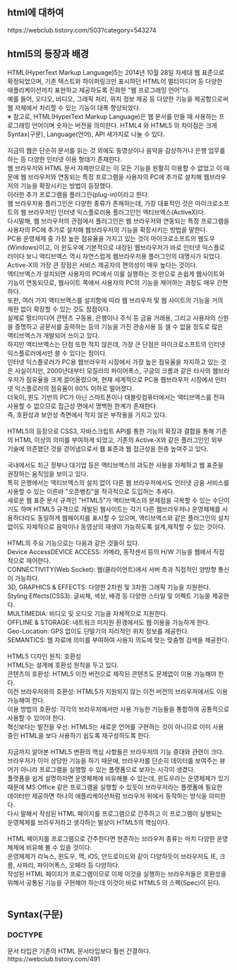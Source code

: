 <h2>html에 대하여</h2>
https://webclub.tistory.com/503?category=543274<br>
<h2>html5의 등장과 배경</h2>
HTML(HyperText Markup Language)5는 2014년 10월 28일 차세대 웹 표준으로 확정되었으며, 기존 텍스트와 하이퍼링크만 표시하던 HTML이 멀티미디어 등 다양한 애플리케이션까지 표현하고 제공하도록 진화한 "웹 프로그래밍 언어"다. <br>
예를 들어, 오디오, 비디오, 그래픽 처리, 위치 정보 제공 등 다양한 기능을 제공함으로써 웹 자체에서 처리할 수 있는 기능이 대폭 향상되었다. <br>
※ 참고로, HTML(HyperText Markup Language)은 웹 문서를 만들 때 사용하는 프로그래밍 언어이며 숫자는 버전을 의미한다. HTML4 와 HTML5 의 차이점은 크게 Syntax(구문), Language(언어), API 세가지로 나눌 수 있다. <br>
<br>
지금의 웹은 단순히 문서를 읽는 것 외에도 동영상이나 음악을 감상하거나 은행 업무를 하는 등 다양한 인터넷 이용 형태가 존재한다. <br>
웹 브라우저와 HTML 문서 자체만으로는 이 모든 기능을 원활히 이용할 수 없었고 이 때문에 웹 브라우저와 연동되는 특정 프로그램을 사용자의 PC에 추가로 설치해 웹브라우저의 기능을 확장시키는 방법이 등장했다. <br>
이러한 추가 프로그램을 플러그인(plug-in)이라고 한다. <br>
웹 브라우저용 플러그인은 다양한 종류가 존재하는데, 가장 대표적인 것은 마이크로소프트의 웹 브라우저인 인터넷 익스플로러용 플러그인인 엑티브엑스(ActiveX)다. <br>
다시말해, 웹 브라우저의 관점에서 플러그인은 웹 브라우저와 연동되는 특정 프로그램을 사용자의 PC에 추가로 설치해 웹브라우저의 기능을 확장시키는 방법을 말한다. <br>
PC용 운영체제 중 가장 높은 점유율을 가지고 있는 것이 마이크로소프트의 웹도우(Windows)이고, 이 윈도우에 기본적으로 내장된 웹브라우저가 바로 인터넷 익스플로러이다 보니 액티브엑스 역시 자연스럽게 웹브라우저용 플러그인의 대명사가 되었다. <br>
Active-X의 가장 큰 장점은 서비스 제공자의 편의성이 매우 높다는 것이다. <br>
엑티브엑스가 설치되면 사용자의 PC에서 이를 실행하는 것 만으로 손쉽게 웹사이트와 기능이 연동되므로, 웹사이트 쪽에서 사용자의 PC의 기능을 제어하는 과정도 매우 간편하다. <br>
또한, 여러 가지 액티브엑스를 설치함에 따라 웹 브라우저 및 웹 사이트의 기능을 거의 제한 없이 확장할 수 있는 것도 장점이다. <br>
실제로 멀티미디어 콘텐츠 구동용, 은행이나 주식 등 금융 거래용, 그리고 사용자의 신원을 증명하고 공문서를 출력하는 등의 기능을 가진 관송서용 등 셀 수 없을 정도로 많은 액티브엑스가 개발되어 쓰이고 있다. <br>
하지만 액티브엑스는 단점 또한 적지 않은데, 가장 큰 단점은 마이크로소프트의 인터넷 익스플로러에서만 쓸 수 있다는 점이다. <br>
인터넷 익스플로러가 PC용 웹브라우저 시장에서 가장 높은 점유율을 차지하고 있는 것은 사실이지만, 2000년대부터 모질라의 파이어폭스, 구글의 크롬과 같은 타사의 웹브라우저가 점유율을 크게 끌어올렸으며, 현재 세계적으로 PC용 웹브라우저 시장에서 인터넷 익스플로러의 점유율이 60% 이하로 떨어졌다. <br>
더욱이, 윈도 기반의 PC가 아닌 스마트폰이나 태블릿컴퓨터에서는 액티브엑스를 전혀 사용할 수 없으므로 접근성 면에서 명백한 한계가 존재한다. <br>
즉, 호환성과 보안성 측면에서 적지 않은 부작용을 가지고 있다. <br>
<br>
HTML5의 등장으로 CSS3, 자바스크립트 API를 통한 기능의 확장과 결합을 통해 기존의 HTML 이상의 의미를 부여하게 되었고, 기존의 Active-X와 같은 플러그인인 외부 기술에 의존했던 것을 걷어냄으로서 웹 표준과 웹 접근성을 한층 높여주고 있다. <br>
<br>
국내에서도 최근 정부나 대기업 등은 액티브엑스의 과도한 사용을 자제하고 웹 표준을 권장하는 움직임을 보이고 있다. <br>
특히 은행에서는 액티브엑스의 설치 없이 다른 웹 브라우저에서도 인터넷 금융 서비스를 사용할 수 있는 이른바 "오픈뱅킹"을 적극적으로 도입하는 추세다. <br>
새로운 웹 표준 문서 규격인 "HTML5"가 액티브엑스의 문제점을 극복할 수 있는 수단이기도 하며 HTML5 규격으로 개발된 웹사이트는 각기 다른 웹브라우저나 운영체제를 사용하더라도 동일하게 웹페이지를 표시할 수 있으며, 액티브엑스와 같은 플러그인의 설치 없이도 자체적으로 음악이나 동영상의 재생이 가능하도록 설계,제작할 수 있는 것이다. <br>
<br>
HTML의 주요 기능으로는 다음과 같은 것들이 있다. <br>
Device AccessDEVICE ACCESS: 카메라, 동작센서 등의 H/W 기능을 웹에서 직접적으로 제어한다. <br>
CONNECTIVITY(Web Socket): 웹(클라이언트)에서 서버 측과 직접적인 양방향 통신이 가능하다. <br>
3D, GRAPHICS & EFFECTS: 다양한 2차원 및 3차원 그래픽 기능을 지원한다. <br>
Styling Effects(CSS3): 글씨체, 색상, 배경 등 다양한 스타일 및 이펙트 기능을 제공한다. <br>
MULTIMEDIA: 비디오 및 오디오 기능을 자체적으로 지원한다. <br>
OFFLINE & STORAGE: 네트워크 미지원 환경에서도 웹 이용을 가능하게 한다. <br>
Geo-Location: GPS 없이도 단말기의 지리적인 위치 정보를 제공한다. <br>
SEMANTICS: 웹 자료에 의미를 부여하여 사용자 의도에 맞는 맞춤형 검색을 제공한다. <br>
<br>
HTML5 디자인 원칙: 호환성 <br>
HTML5는 설계에 호환성 원칙을 두고 있다. <br>
콘텐츠의 호환성: HTML5 이전 버전으로 제작된 콘텐츠도 문제없이 이용 가능해야 한다. <br>
이전 브라우저와의 호환성: HTML5가 지원되지 않는 이전 버전의 브라우저에서도 이용 가능해여 한다. <br>
이용 방법의 호환성: 각각의 브라우저에서만 사용 가능한 기능들을 통합하여 공통적으로 사용할 수 있어야 한다. <br>
혁신보다는 발전을 우선: HTML5는 새로운 언어를 구현하는 것이 아니므로 이미 사용 중인 HTML을 보다 사용하기 쉽도록 재구성하도록 한다. <br>
<br>
지금까지 알아본 HTML5 변환의 핵심 사항들은 브라우저의 기능 증대와 관련이 크다. <br>
브라우저가 이미 상당한 기능을 하기 때문에, 브라우저를 단순히 데이터를 보여주는 뷰어가 아니라 프로그램을 실행할 수 있는 플랫폼으로 보자는 시각이 생겼다. <br>
플랫폼을 쉽게 설명하자면 운영체제에 비유해볼 수 있는데, 윈도우라는 운영체제가 있기 때문에 MS Office 같은 프로그램을 실행할 수 있듯이 브라우저라는 플랫폼에 필요한 데이터만 제공하면 하나의 애플리케이션처럼 브라우저 위에서 동작하는 방식을 의미한다. <br>
다시 말해서 작성된 HTML 페이지를 프로그램으로 간주하고 이 프로그램이 실행되는 운영체제를 브라우저라고 생각하는 발상이 HTML5의 핵심이다. <br>
<br>
HTML 페이지를 프로그램으로 간주한다면 현존하는 브라우저 종류는 마치 다양한 운영체제에 비유해 볼 수 있을 것이다. <br>
운영체제가 리눅스, 윈도우, 맥, iOS, 안드로이드와 같이 다양하듯이 브라우저도 IE, 크롬, 사파리, 파이어폭스, 오페라 등 다양하다. <br>
작성된 HTML 페이지가 프로그램이므로 이제 이것을 실행하는 브라우저들은 호환성을 위해서 공통된 기능을 구현해야 하는데 이것이 바로 HTML5 의 스펙(Spec)이 된다. <br>
<br>
<h2>Syntax(구문)</h2>
<h3>DOCTYPE</h3>
문서 타입은 기존의 HTML 문서타입보다 훨씬 간결하다. <br>
https://webclub.tistory.com/491
<br>
<br>
